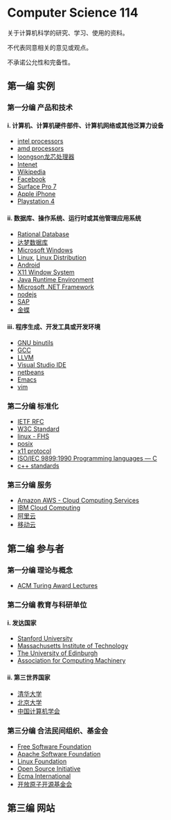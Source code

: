 Computer Science 114
=====================

关于计算机科学的研究、学习、使用的资料。

不代表同意相关的意见或观点。

不承诺公允性和完备性。

第一编 实例
-----------

### 第一分编 产品和技术

#### i. 计算机、计算机硬件部件、计算机网络或其他泛算力设备

* [intel processors](https://www.intel.com/content/www/us/en/products/processors.html)
* [amd processors](https://www.amd.com/en/products/processors-desktop)
* [loongson龙芯处理器](http://www.loongson.cn/product/cpu/)
* [Intenet](http://en.wikipedia.org/wiki/Internet)
* [Wikipedia](https://en.wikipedia.org/wiki/Internet)
* [Facebook](https://facebook.com/)
* [Surface Pro 7](https://www.microsoftstore.com.cn/surface-pro-7-configurate)
* [Apple iPhone](https://www.apple.com/iphone/)
* [Playstation 4](https://www.playstation.com/)

#### ii. 数据库、操作系统、运行时或其他管理应用系统

* [Rational Database](https://en.wikipedia.org/wiki/Relational_database)
* [达梦数据库](http://www.dameng.com/)
* [Microsoft Windows](https://www.microsoft.com/en-us/windows)
* [Linux](http://kernel.org/), [Linux Distribution](http://en.wikipedia.org/wiki/Linux_distribution)
* [Android](https://www.android.com/)
* [X11 Window System](http://www.opengroup.org/desktop/x/)
* [Java Runtime Environment](https://java.com/en/)
* [Microsoft .NET Framework](https://dotnet.microsoft.com/download/dotnet-framework)
* [nodejs](https://nodejs.org/)
* [SAP](https://www.sap.com/index.html)
* [金蝶](https://www.kingdee.com/)

#### iii. 程序生成、开发工具或开发环境

* [GNU binutils](https://www.gnu.org/software/binutils/)
* [GCC](https://gcc.gnu.org/)
* [LLVM](https://llvm.org/)
* [Visual Studio IDE](https://visualstudio.microsoft.com/)
* [netbeans](https://netbeans.org/)
* [Emacs](https://www.gnu.org/software/emacs/)
* [vim](https://www.vim.org/)

### 第二分编 标准化

* [IETF RFC](https://www.ietf.org/standards/rfcs/)
* [W3C Standard](https://www.w3.org/standards/)
* [linux - FHS](https://refspecs.linuxfoundation.org/FHS_3.0/fhs/index.html)
* [posix](http://get.posixcertified.ieee.org/)
* [x11 protocol](https://www.x.org/releases/X11R7.7/doc/xproto/x11protocol.html)
* [ISO/IEC 9899:1990 Programming languages — C](https://www.iso.org/standard/17782.html)
* [c++ standards](http://www.open-std.org/jtc1/sc22/wg21/docs/standards)

### 第三分编 服务

* [Amazon AWS - Cloud Computing Services](https://aws.amazon.com/)
* [IBM Cloud Computing](https://www.ibm.com/cloud/learn/cloud-computing)
* [阿里云](https://cn.aliyun.com/)
* [移动云](https://ecloud.10086.cn/home/)

第二编 参与者
------------

### 第一分编 理论与概念

* [ACM Turing Award Lectures](https://amturing.acm.org/lectures.cfm)

### 第二分编 教育与科研单位

#### i. 发达国家

* [Stanford University](https://www.stanford.edu/)
* [Massachusetts Institute of Technology](https://web.mit.edu/)
* [The University of Edinburgh](http://www.ed.ac.uk/)
* [Association for Computing Machinery](https://www.acm.org/)

#### ii. 第三世界国家

* [清华大学](https://www.tsinghua.edu.cn/index.htm)
* [北京大学](https://www.pku.edu.cn/)
* [中国计算机学会](https://www.ccf.org.cn/)

### 第三分编 合法民间组织、基金会

* [Free Software Foundation](https://www.fsf.org/)
* [Apache Software Foundation](https://apache.org/)
* [Linux Foundation](https://www.linuxfoundation.org/)
* [Open Source Initiative](https://opensource.org/)
* [Ecma International](https://www.ecma-international.org/)
* [开放原子开源基金会](https://www.openatom.org/)

第三编 网站
----------

